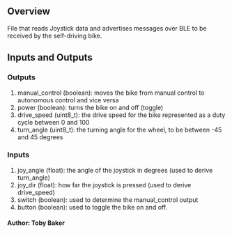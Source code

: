 ## Overview
File that reads Joystick data and advertises messages over BLE to be received by
the self-driving bike.

## Inputs and Outputs
### Outputs
1. manual_control (boolean): moves the bike from manual control to autonomous control and vice versa
2. power (boolean): turns the bike on and off (toggle)
3. drive_speed (uint8_t): the drive speed for the bike represented as a duty cycle between 0 and 100
4. turn_angle (uint8_t): the turning angle for the wheel, to be between -45 and 45 degrees

### Inputs
1. joy_angle (float): the angle of the joystick in degrees (used to derive turn_angle)
2. joy_dir (float): how far the joystick is pressed (used to derive drive_speed)
3. switch (boolean): used to determine the manual_control output
4. button (boolean): used to toggle the bike on and off.

#### Author: Toby Baker
